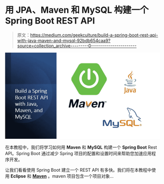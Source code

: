 # 用 JPA、Maven 和 MySQL 构建一个 Spring Boot REST API

> 原文：<https://medium.com/geekculture/build-a-spring-boot-rest-api-with-java-maven-and-mysql-92bdb654caa9?source=collection_archive---------0----------------------->

![](img/b3d302fdc70cd065635670136a359eca.png)

在本教程中，我们将学习如何用 **Maven** 和 **MySQL** 构建一个 **Spring Boot** Rest API。Spring Boot 通过减少 Spring 项目的配置和设置时间来帮助您加速应用程序开发。

让我们看看使用 Spring Boot 建立一个 REST API 有多快。我们将在本教程中使用 **Eclipse** 和 [**Maven**](https://maven.apache.org/) 。maven 项目包含一个项目对象…